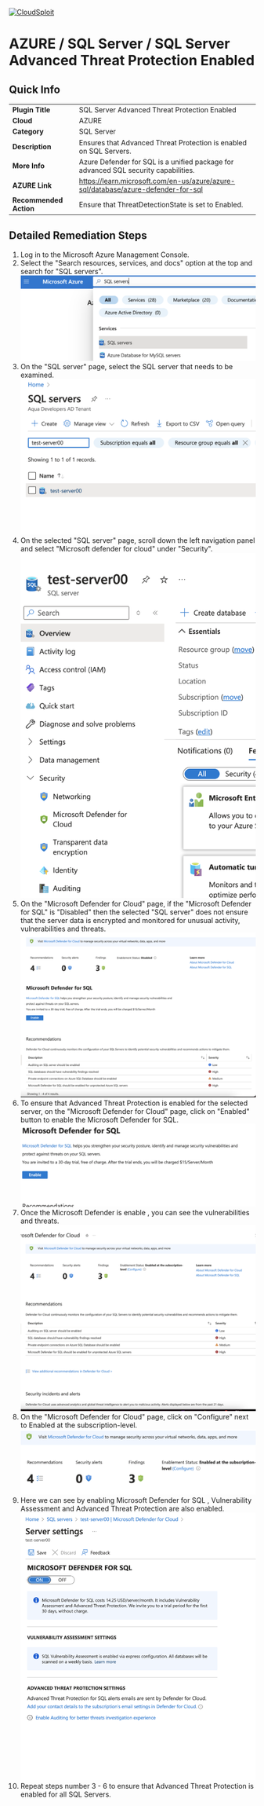 [![CloudSploit](https://cloudsploit.com/img/logo-new-big-text-100.png "CloudSploit")](https://cloudsploit.com)

# AZURE / SQL Server / SQL Server Advanced Threat Protection Enabled

## Quick Info

| | |
|-|-|
| **Plugin Title** | SQL Server Advanced Threat Protection Enabled |
| **Cloud** | AZURE |
| **Category** | SQL Server |
| **Description** | Ensures that Advanced Threat Protection is enabled on SQL Servers. |
| **More Info** | Azure Defender for SQL is a unified package for advanced SQL security capabilities. |
| **AZURE Link** | https://learn.microsoft.com/en-us/azure/azure-sql/database/azure-defender-for-sql |
| **Recommended Action** | Ensure that ThreatDetectionState is set to Enabled. |

## Detailed Remediation Steps

1. Log in to the Microsoft Azure Management Console.
2. Select the "Search resources, services, and docs" option at the top and search for "SQL servers". </br> <img src="/resources/azure/sqlserver/sql-server-advanced-threat-protection-enabled/step2.png"/>
3. On the "SQL server" page, select the SQL server that needs to be examined. </br> <img src="/resources/azure/sqlserver/sql-server-advanced-threat-protection-enabled/step3.png"/>
4. On the selected "SQL server" page, scroll down the left navigation panel and select "Microsoft defender for cloud" under "Security".</br> <img src="/resources/azure/sqlserver/sql-server-advanced-threat-protection-enabled/step4.png"/>
5. On the "Microsoft Defender for Cloud" page, if the "Microsoft Defender for SQL" is  "Disabled" then the selected "SQL server" does not ensure that the server data is encrypted and monitored for unusual activity, vulnerabilities and threats. </br> <img src="/resources/azure/sqlserver/sql-server-advanced-threat-protection-enabled/step5.png"/>
6. To ensure that Advanced Threat Protection is enabled for the selected server, on the "Microsoft Defender for Cloud" page, click on "Enabled" button to enable the Microsoft Defender for SQL.</br> <img src="/resources/azure/sqlserver/sql-server-advanced-threat-protection-enabled/step6.png"/>
7. Once  the Microsoft Defender is enable , you can see the vulnerabilities and threats.</br> <img src="/resources/azure/sqlserver/sql-server-advanced-threat-protection-enabled/step7.png"/>
8. On the "Microsoft Defender for Cloud" page, click on "Configure" next to Enabled at the subscription-level.</br> <img src="/resources/azure/sqlserver/sql-server-advanced-threat-protection-enabled/step8.png"/>
9. Here we can see by enabling Microsoft Defender for SQL , Vulnerability Assessment and Advanced Threat Protection are also enabled.</br> <img src="/resources/azure/sqlserver/sql-server-advanced-threat-protection-enabled/step9.png"/>
10. Repeat steps number 3 - 6 to ensure that Advanced Threat Protection is enabled for all SQL Servers.</br>
